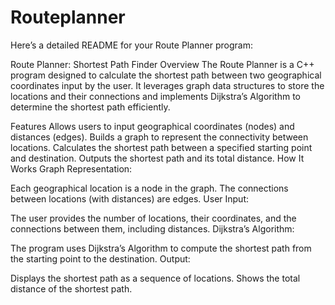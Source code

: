# Routeplanner

Here’s a detailed README for your Route Planner program:

Route Planner: Shortest Path Finder
Overview
The Route Planner is a C++ program designed to calculate the shortest path between two geographical coordinates input by the user. It leverages graph data structures to store the locations and their connections and implements Dijkstra’s Algorithm to determine the shortest path efficiently.

Features
Allows users to input geographical coordinates (nodes) and distances (edges).
Builds a graph to represent the connectivity between locations.
Calculates the shortest path between a specified starting point and destination.
Outputs the shortest path and its total distance.
How It Works
Graph Representation:

Each geographical location is a node in the graph.
The connections between locations (with distances) are edges.
User Input:

The user provides the number of locations, their coordinates, and the connections between them, including distances.
Dijkstra’s Algorithm:

The program uses Dijkstra’s Algorithm to compute the shortest path from the starting point to the destination.
Output:

Displays the shortest path as a sequence of locations.
Shows the total distance of the shortest path.

